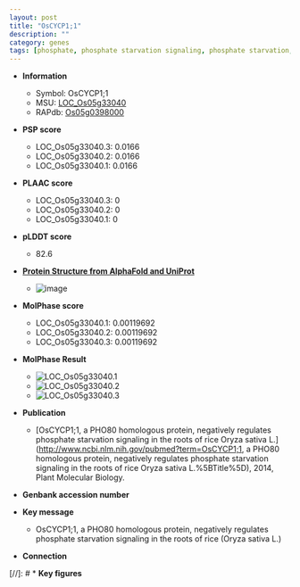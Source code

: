 ```yaml
---
layout: post
title: "OsCYCP1;1"
description: ""
category: genes
tags: [phosphate, phosphate starvation signaling, phosphate starvation, root]
---
```


* **Information**  
    + Symbol: OsCYCP1;1  
    + MSU: [LOC_Os05g33040](http://rice.plantbiology.msu.edu/cgi-bin/ORF_infopage.cgi?orf=LOC_Os05g33040)  
    + RAPdb: [Os05g0398000](http://rapdb.dna.affrc.go.jp/viewer/gbrowse_details/irgsp1?name=Os05g0398000)  

* **PSP score**  
    + LOC_Os05g33040.3: 0.0166 
    + LOC_Os05g33040.2: 0.0166 
    + LOC_Os05g33040.1: 0.0166 

* **PLAAC score**  
    + LOC_Os05g33040.3: 0 
    + LOC_Os05g33040.2: 0 
    + LOC_Os05g33040.1: 0 

* **pLDDT score**
    + 82.6

* **[Protein Structure from AlphaFold and UniProt](https://www.uniprot.org/uniprotkb/Q75HV0/entry#structure)**
    + ![image](https://ricepsp.github.io/images/Q7/AF-Q75HV0-F1.png)

* **MolPhase score**
    + LOC_Os05g33040.1: 0.00119692
    + LOC_Os05g33040.2: 0.00119692
    + LOC_Os05g33040.3: 0.00119692

* **MolPhase Result**
    + ![LOC_Os05g33040.1](https://304243504.github.io/Pictures/LOC_Os05g/LOC_Os05g33040.1.png)
    + ![LOC_Os05g33040.2](https://304243504.github.io/Pictures/LOC_Os05g/LOC_Os05g33040.2.png)
    + ![LOC_Os05g33040.3](https://304243504.github.io/Pictures/LOC_Os05g/LOC_Os05g33040.3.png)

* **Publication**  
    + [OsCYCP1;1, a PHO80 homologous protein, negatively regulates phosphate starvation signaling in the roots of rice Oryza sativa L.](http://www.ncbi.nlm.nih.gov/pubmed?term=OsCYCP1;1, a PHO80 homologous protein, negatively regulates phosphate starvation signaling in the roots of rice Oryza sativa L.%5BTitle%5D), 2014, Plant Molecular Biology.

* **Genbank accession number**  

* **Key message**  
    + OsCYCP1;1, a PHO80 homologous protein, negatively regulates phosphate starvation signaling in the roots of rice (Oryza sativa L.)

* **Connection**  

[//]: # * **Key figures**  


